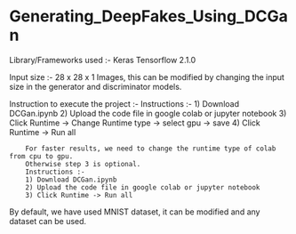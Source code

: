 # Generating_DeepFakes_Using_DCGan

Library/Frameworks used :-
  Keras
  Tensorflow 2.1.0
  
Input size :-
 28 x 28 x 1 Images, this can be modified by changing the input size in the generator and discriminator models.
 
Instruction to execute the project :-
        Instructions :-
        1) Download DCGan.ipynb
        2) Upload the code file in google colab or jupyter notebook
        3) Click Runtime -> Change Runtime type -> select gpu -> save
        4) Click Runtime -> Run all
        
        For faster results, we need to change the runtime type of colab from cpu to gpu.
        Otherwise step 3 is optional.
        Instructions :-
        1) Download DCGan.ipynb
        2) Upload the code file in google colab or jupyter notebook
        3) Click Runtime -> Run all
        
By default, we have used MNIST dataset, it can be modified and any dataset can be used.
